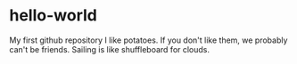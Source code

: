 # hello-world
My first github repository
I like potatoes. If you don't like them, we probably can't be friends.
Sailing is like shuffleboard for clouds.
